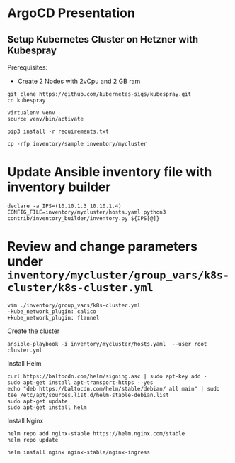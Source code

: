 # ArgoCD Presentation

## Setup Kubernetes Cluster on Hetzner with Kubespray

Prerequisites:
- Create 2 Nodes with 2vCpu and 2 GB ram 


```
git clone https://github.com/kubernetes-sigs/kubespray.git
cd kubespray

virtualenv venv
source venv/bin/activate

pip3 install -r requirements.txt

```

```
cp -rfp inventory/sample inventory/mycluster
```



# Update Ansible inventory file with inventory builder
```
declare -a IPS=(10.10.1.3 10.10.1.4)
CONFIG_FILE=inventory/mycluster/hosts.yaml python3 contrib/inventory_builder/inventory.py ${IPS[@]}
```


# Review and change parameters under ``inventory/mycluster/group_vars/k8s-cluster/k8s-cluster.yml``
```
vim ./inventory/group_vars/k8s-cluster.yml
-kube_network_plugin: calico
+kube_network_plugin: flannel
```


Create the cluster
```
ansible-playbook -i inventory/mycluster/hosts.yaml  --user root cluster.yml
```


Install Helm
```
curl https://baltocdn.com/helm/signing.asc | sudo apt-key add -
sudo apt-get install apt-transport-https --yes
echo "deb https://baltocdn.com/helm/stable/debian/ all main" | sudo tee /etc/apt/sources.list.d/helm-stable-debian.list
sudo apt-get update
sudo apt-get install helm
```


Install Nginx
```
helm repo add nginx-stable https://helm.nginx.com/stable
helm repo update

helm install nginx nginx-stable/nginx-ingress
```




